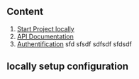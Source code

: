 ## Content


1. [Start Project locally](#start-locally)
2. [API Documentation](#api)
3. [Authentification](#authentification)
sfd
sfsdf
sdfsdf
sfdsdf

<a name="start-locally"></a>
## locally setup configuration

